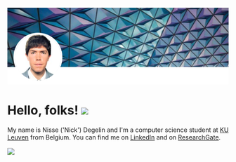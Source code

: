 
[![Header](readme_header.PNG "Header")](https://www.linkedin.com/in/degelin2/)

# Hello, folks! <img src="https://raw.githubusercontent.com/MartinHeinz/MartinHeinz/master/wave.gif" width="30px">

My name is Nisse ('Nick') Degelin and I'm a computer science student at [KU Leuven](https://www.kuleuven.be/english/) from Belgium. You can find me on [LinkedIn](https://www.linkedin.com/in/degelin2/) and on [ResearchGate](https://www.researchgate.net/profile/Nisse_Degelin).

<img align="center" src="https://github-readme-stats.vercel.app/api/<CARD_TYPE>/?username=<USERNAME>&theme=<THEME_NAME>" />

